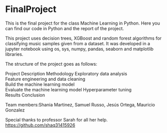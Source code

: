 # FinalProject

This is the final project for the class Machine Learning in Python. 
Here you can find our code in Python and the report of the project.

This project uses decision trees, XGBoost and random forest algorithms for classifying music samples given from a dataset.
It was developed in a jupyter notebook using os, sys, numpy, pandas, seaborn and matplotlib libraries.


The structure of the project goes as follows:

Project Description
Methodology
Exploratory data analysis	
Feature engineering and data cleaning	
Build the machine learning model	
Evaluate the machine learning model	
Hyperparameter tuning	
Results
Conclusion

Team members:Shania Martinez, Samuel Russo, Jesús Ortega, Mauricio Gonzalez

Special thanks to professor Sarah for all her help.
https://github.com/shaq31415926
